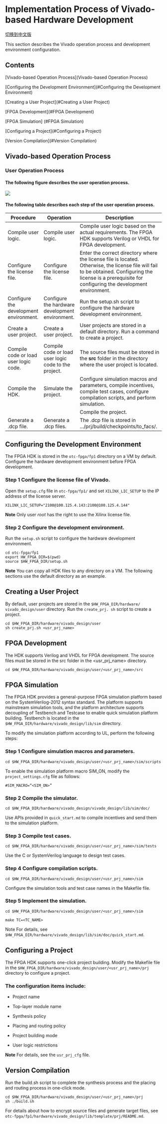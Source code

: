 Implementation Process of Vivado-based Hardware Development
=======

[切换到中文版](./Implementation_Process_of_Vivado_based_Hardware_Development_cn.md)

This section describes the Vivado operation process and development environment configuration.

Contents
-------
[Vivado-based Operation Process](Vivado-based Operation Process)

[Configuring the Development Environment](#Configuring the Development Environment)

[Creating a User Project](#Creating a User Project)

[FPGA Development](#FPGA Development)

[FPGA Simulation] (#FPGA Simulation)

[Configuring a Project](#Configuring a Project)

[Version Compilation](#Version Compilation)

Vivado-based Operation Process
-------

### User Operation Process

#### The following figure describes the user operation process.

![](media/vivado_hdk.jpg)

#### The following table describes each step of the user operation process.

| Procedure                              | Operation                                | Description                              |
| -------------------------------------- | ---------------------------------------- | ---------------------------------------- |
| Compile user logic.                    | Compile user logic.                      | Compile user logic based on the actual requirements. The FPGA HDK supports Verilog or VHDL for FPGA development. |
| Configure the license file.            | Configure the license file.              | Enter the correct directory where the license file is located. Otherwise, the license file will fail to be obtained. Configuring the license is a prerequisite for configuring the development environment. |
| Configure the development environment. | Configure the hardware development environment. | Run the setup.sh script to configure the hardware development environment. |
| Create a user project.                 | Create a user project.                   | User projects are stored in a default directory. Run a command to create a project. |
| Compile code or load user logic code.  | Compile code or load user logic code to the project. | The source files must be stored in the **src** folder in the directory where the user project is located. |
| Compile the HDK.                       | Simulate the project.                    | Configure simulation macros and parameters, compile incentives, compile test cases, configure compilation scripts, and perform simulation. |
|                                        |                                          | Compile the project.                     |
| Generate a .dcp file.                  | Generate a .dcp files.                   | The .dcp file is stored in .../prj/build/checkpoints/to_facs/. |

Configuring the Development Environment
--------

The FPGA HDK is stored in the `otc-fpga/fp1` directory on a VM by default. Configure the hardware development environment before FPGA development.

### Step 1 Configure the license file of Vivado.

Open the `setup.cfg` file in `otc-fpga/fp1/` and set `XILINX_LIC_SETUP` to the IP address of the license server.

`XILINX_LIC_SETUP="2100@100.125.4.143:2100@100.125.4.144"`

**Note** 
Only user *root* has the right to use the Xilinx license file.

### Step 2 Configure the development environment.

Run the `setup.sh` script to configure the hardware development environment.

`cd otc-fpga/fp1`  
`export HW_FPGA_DIR=$(pwd)`  
`source $HW_FPGA_DIR/setup.sh`


**Note** 
You can copy all HDK files to any directory on a VM. The following sections use the default directory as an example.


Creating a User Project
------------

By default, user projects are stored in the `$HW_FPGA_DIR/hardware/ vivado_design/user` directory. Run the `create_prj. sh` script to create a project.

`cd $HW_FPGA_DIR/hardware/vivado_design/user`  
`sh create_prj.sh <usr_prj_name>`

FPGA Development
--------

The HDK supports Verilog and VHDL for FPGA development. The source files must be stored in the src folder in the <usr_prj_name> directory.

`cd $HW_FPGA_DIR/hardware/vivado_design/user/<usr_prj_name>/src`

FPGA Simulation
--------

The FPGA HDK provides a general-purpose FPGA simulation platform based on the SystemVerilog-2012 syntax standard. The platform supports mainstream simulation tools, and the platform architecture supports decoupling of Testbench and Testcase to enable quick simulation platform building. Testbench is located in the `$HW_FPGA_DIR/hardware/vivado_design/lib/sim` directory.

To modify the simulation platform according to UL, perform the following steps:

###   Step 1 Configure simulation macros and parameters.

`cd $HW_FPGA_DIR/hardware/vivado_design/user/<usr_prj_name>/sim/scripts`

To enable the simulation platform macro SIM_ON, modify the `project_settings.cfg` file as follows:

`#SIM_MACRO=“<SIM_ON>”`

### Step 2 Compile the simulator.

`cd $HW_FPGA_DIR/hardware/vivado_design/vivado_design/lib/sim/doc/`

Use APIs provided in `quick_start.md` to compile incentives and send them to the simulation platform.

### Step 3 Compile test cases.

`cd $HW_FPGA_DIR/hardware/vivado_design/user/<usr_prj_name>/sim/tests`

Use the C or SystemVerilog language to design test cases.

### Step 4 Configure compilation scripts.

`cd $HW_FPGA_DIR/hardware/vivado_design/user/<usr_prj_name>/sim`

Configure the simulation tools and test case names in the Makefile file.

### Step 5 Implement the simulation.

`cd $HW_FPGA_DIR/hardware/vivado_design/user/<usr_prj_name>/sim`

`make TC=<TC_NAME>`


Note
For details, see `$HW_FPGA_DIR/hardware/vivado_design/lib/sim/doc/quick_start.md`.


Configuring a Project
--------

The FPGA HDK supports one-click project building. Modify the Makefile file in the `$HW_FPGA_DIR/hardware/vivado_design/user/<usr_prj_name>/prj` directory to configure a project.

### The configuration items include:

-   Project name

-   Top-layer module name

-   Synthesis policy

-   Placing and routing policy

-   Project building mode

-   User logic restrictions


**Note** 
For details, see the `usr_prj_cfg` file.

Version Compilation
------------

Run the build.sh script to complete the synthesis process and the placing and routing process in one-click mode.

`cd $HW_FPGA_DIR/hardware/vivado_design/user/<usr_prj_name>/prj`  
`sh ./build.sh`

For details about how to encrypt source files and generate target files, see `otc-fpga/fp1/hardware/vivado_design/lib/template/prj/README.md`.


